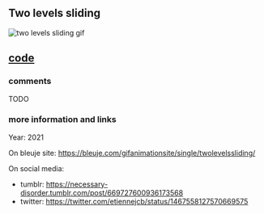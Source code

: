 ## Two levels sliding

![two levels sliding gif](https://bleuje.com/gifset/2021/2021_19_twolevelspermuts.gif)

## [code](https://github.com/Bleuje/processing-animations-code/blob/main/code/twolevelssliding/twolevelssliding.pde)

### comments

TODO

### more information and links

Year: 2021

On bleuje site: https://bleuje.com/gifanimationsite/single/twolevelssliding/

On social media:
 - tumblr: https://necessary-disorder.tumblr.com/post/669727600936173568
 - twitter: https://twitter.com/etiennejcb/status/1467558127570669575
